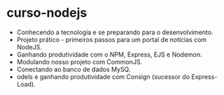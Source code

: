# curso-nodejs
- Conhecendo a tecnologia e se preparando para o desenvolvimento.
- Projeto prático - primeiros passos para um portal de notícias com NodeJS.
- Ganhando produtividade com o NPM, Express, EJS e Nodemon.
- Modulando nosso projeto com CommonJS.
- Conectando ao banco de dados MySQ.
- odels e ganhando produtividade com Consign (sucessor do Express-Load).